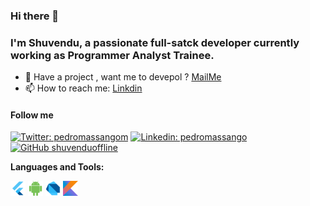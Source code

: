 ### Hi there 👋

### I'm Shuvendu, a passionate full-satck developer currently working as Programmer Analyst Trainee.
- 🤔 Have a project , want me to devepol ? [MailMe](https://mail.google.com/mail/?view=cm&fs=1&to=shuvenduoffline@gmail.com&su=Hi,Lets_Develop&body=Enter_your_requiremet_here)
- 📫 How to reach me: [Linkdin](https://linkedin.com/in/shuvendu-dhal-656b641)


#### Follow me
[![Twitter: pedromassangom](https://img.shields.io/twitter/follow/shuveduoffline?style=social)](https://twitter.com/shuvenduoffline)
[![Linkedin: pedromassango](https://img.shields.io/badge/-shuvenduoffline-blue?style=flat-square&logo=Linkedin&logoColor=white&link=https://www.linkedin.com/in/shuvendu-dhal-656b641/)](https://www.linkedin.com/in/shuvendu-dhal-656b641/)
[![GitHub shuvenduoffline](https://img.shields.io/github/followers/shuvenduoffline?label=follow&style=social)](https://github.com/shuvenduoffline)

**Languages and Tools:**  

<code><img height="24" src="https://raw.githubusercontent.com/github/explore/80688e429a7d4ef2fca1e82350fe8e3517d3494d/topics/flutter/flutter.png"></code>
<code><img height="24" src="https://raw.githubusercontent.com/github/explore/80688e429a7d4ef2fca1e82350fe8e3517d3494d/topics/android/android.png"></code>
<code><img height="24" src="https://raw.githubusercontent.com/github/explore/80688e429a7d4ef2fca1e82350fe8e3517d3494d/topics/dart/dart.png"></code>
<code><img height="24" src="https://raw.githubusercontent.com/github/explore/80688e429a7d4ef2fca1e82350fe8e3517d3494d/topics/kotlin/kotlin.png"></code>


<!--
**shuvenduoffline/shuvenduoffline** is a ✨ _special_ ✨ repository because its `README.md` (this file) appears on your GitHub profile.

Here are some ideas to get you started:
- 🔭 I’m currently working at [Nevercode](https://nevercode.io/).

- 🥇 I have the [Google Associate Android Developer](https://www.credential.net/019829f6-f752-41e2-9f11-18adb584664a) certification
- 👯 I’m looking to collaborate on [Youtube](https://www.youtube.com/channel/UCBiJzXGvkuT9aG2Yq8BYYnQ).
- 😄 Pronouns: He/His
- ⚡ Fun fact: I don't drink Coffee, it makes me asleep.
<img src="https://github-readme-stats.vercel.app/api?username=shuvenduoffline&&show_icons=true&title_color=00bfff&icon_color=00bfff&text_color=ffffff&bg_color=151515">
- 🔭 I’m currently working on Cognizent
- 🌱 I’m currently learning ...
- 👯 I’m looking to collaborate on ...
- 🤔 I’m looking for help with ...
- 💬 Ask me about ...
- 📫 How to reach me: ...
- 😄 Pronouns: ...
- ⚡ Fun fact: ...
-->
